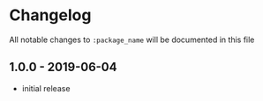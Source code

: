 # Changelog

All notable changes to `:package_name` will be documented in this file

## 1.0.0 - 2019-06-04

- initial release
